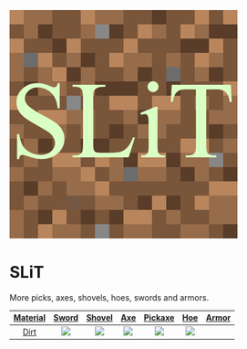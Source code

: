 ![Logo](src/main/resources/logo.png?raw=true)
# SLiT
More picks, axes, shovels, hoes, swords and armors.
<a href="https://www.curseforge.com/minecraft/mc-mods/slit">

| Material |      Sword      |      Shovel      |      Axe      |      Pickaxe      |      Hoe      | Armor |
|:--------:|:---------------:|:----------------:|:-------------:|:-----------------:|:-------------:|:-----:|
|   Dirt   | ![][dirt_sword] | ![][dirt_shovel] | ![][dirt_axe] | ![][dirt_pickaxe] | ![][dirt_hoe] |       |

[dirt_sword]: src/main/resources/assets/slit/textures/items/dirt_sword.png
[dirt_shovel]: src/main/resources/assets/slit/textures/items/dirt_shovel.png
[dirt_axe]: src/main/resources/assets/slit/textures/items/dirt_axe.png
[dirt_pickaxe]: src/main/resources/assets/slit/textures/items/dirt_pickaxe.png
[dirt_hoe]: src/main/resources/assets/slit/textures/items/dirt_hoe.png